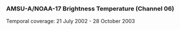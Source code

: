 ### AMSU-A/NOAA-17 Brightness Temperature (Channel 06)
Temporal coverage: 21 July 2002 - 28 October 2003
